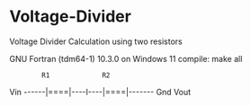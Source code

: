 # Voltage-Divider
Voltage Divider Calculation using two resistors

GNU Fortran (tdm64-1) 10.3.0 on Windows 11
compile: make all

            R1             R2
Vin ------|====|----I----|====|------- Gnd
                  Vout
